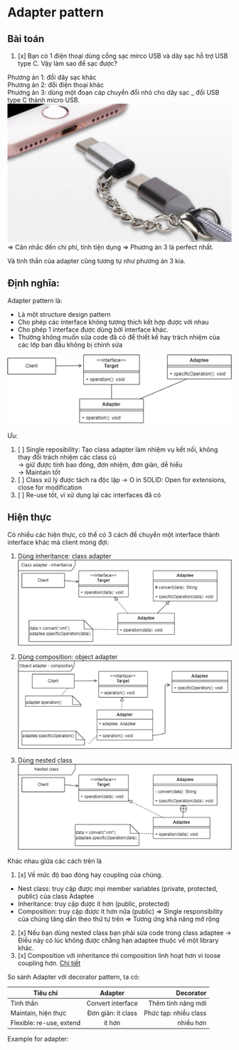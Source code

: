 # Adapter pattern
## Bài toán
1. [x] Bạn có 1 điện thoại dùng cổng sạc mirco USB và dây sạc hỗ trợ USB type C. Vậy làm sao để sạc được?  
   
Phương án 1: đổi dây sạc khác  
Phương án 2: đổi điện thoại khác  
Phương án 3: dùng một đoạn cáp chuyển đổi nhỏ cho dây sạc _ đổi USB type C thành micro USB.  
![Minh họa](images/adapter%20example.png)  
=> Cân nhắc đến chi phí, tính tiện dụng => Phương án 3 là perfect nhất.

Và tinh thần của adapter cũng tương tự như phương án 3 kia.

## Định nghĩa:
Adapter pattern là:
- Là một structure design pattern
- Cho phép các interface không tương thích kết hợp được với nhau
- Cho phép 1 interface được dùng bởi interface khác.
- Thường không muốn sửa code đã có để thiết kế hay trách nhiệm của các lớp ban đầu không bị chỉnh sửa

![Minh họa](images/adapter.png)

Ưu:
1. [ ] Single reposibility: Tạo class adapter làm nhiệm vụ kết nối, không thay đổi trách nhiệm các class cũ   
-> giữ được tính bao đóng, đơn nhiệm, đơn giản, dễ hiểu  
-> Maintain tốt
2. [ ] Class xử lý được tách ra độc lập -> O in SOLID: Open for extensions, close for modification
3. [ ] Re-use tốt, vì xử dụng lại các interfaces đã có      


## Hiện thực
Có nhiều các hiện thực, có thể có 3 cách để chuyển một interface thành interface khác mà client mong đợi:
1. Dùng inheritance: class adapter  
![Class adapter](images/class_adapter.png)
2. Dùng composition: object adapter  
   ![Object adapter](images/object_adapter.png)

3. Dùng nested class  
   ![Class adapter](images/Nested_adapter.png)


Khác nhau giữa các cách trên là 
1. [x] Về mức độ bao đóng hay coupling của chúng.
- Nest class: truy cập được mọi member variables (private, protected, public) của class Adaptee
- Inheritance: truy cập được ít hơn (public, protected)
- Composition: truy cập được ít hơn nữa (public)
  => Single responsibility của chúng tăng dần theo thứ tự trên
  => Tương ứng khả năng mở rộng  
2. [x] Nếu bạn dùng nested class bạn phải sửa code trong class adaptee -> Điều này có lúc không được chẳng hạn adaptee thuộc về một library khác.
3. [x] Composition với inheritance thì composition linh hoạt hơn vì loose coupling hơn. 
 [Chi tiết](https://github.com/hazoe-dev/samples_effective_java/blob/main/documents/Inheritance_with_Composition.md)


So sánh Adapter với decorator pattern, ta có:

| Tiêu chí                  |      Adapter       |             Decorator |
|---------------------------|:------------------:|----------------------:|
| Tinh thần                 | Convert interface  |    Thêm tính năng mới |
| Maintain, hiện thực       | Đơn giản: ít class | Phức tạp: nhiều class |
| Flexible: re-use, extend  |       ít hơn       |             nhiều hơn |


Example for adapter:


